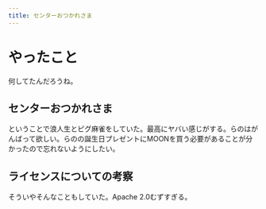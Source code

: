 ```yaml
---
title: センターおつかれさま
---
```


# やったこと

何してたんだろうね。

## センターおつかれさま

ということで浪人生とピグ麻雀をしていた。最高にヤバい感じがする。らのはがんばって欲しい。らのの誕生日プレゼントにMOONを買う必要があることが分かったので忘れないようにしたい。

## ライセンスについての考察

そういやそんなこともしていた。Apache 2.0むずすぎる。
